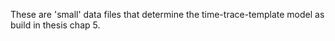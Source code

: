 These are 'small' data files that determine the time-trace-template model as build in thesis chap 5. 

